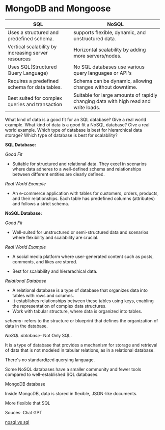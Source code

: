 # MongoDB and Mongoose

| SQL   | NoSQL|
| -------- | ------- |
| Uses a structured and predefined schema.  | supports flexible, dynamic, and unstructured data.   |
| Vertical scalability by increasing server resources |Horizontal scalability by adding more servers/nodes.      |
| Uses SQL(Structured Query Language)|  No SQL databases use various query languages or API's | Uses a structured and predefined schema.    | |  
Requires a predefined schema for data tables. | Schema can be dynamic, allowing changes without downtime.  | |  
Best suited for complex queries and transaction | Suitable for large amounts of rapidly changing data with high read and write loads.

What kind of data is a good fit for an SQL database?
Give a real world example.
What kind of data is a good fit a NoSQL database?
Give a real world example.
Which type of database is best for hierarchical data storage?
Which type of database is best for scalability?

**SQL Database:**

*Good Fit*

- Suitable for structured and relational data. They excel in scenarios where data adheres to a well-defined schema and relationships between different entities are clearly defined.

*Real World Example*
  
- An e-commerce application with tables for customers, orders, products, and their relationships. Each table has predefined columns (attributes) and follows a strict schema.

**NoSQL Database:**

*Good Fit*

- Well-suited for unstructured or semi-structured data and scenarios where flexibility and scalability are crucial.

*Real World Example*

- A social media platform where user-generated content such as posts, comments, and likes are stored.

- Best for scalability and hierarachical data.

*Relational Database* 

- A relational database is a type of database that organizes data into tables with rows and columns.
- It establishes relationships between these tables using keys, enabling the representation of complex data structures.
- Work with tabular structure, where data is organized into tables.

*schema*- refers to the structure or blueprint that defines the organization of data in the database.

*NoSQL database*- Not Only SQL.

It is a type of database that provides a mechanism for storage and retrieval of data that is not modeled in tabular relations, as in a relational database.

There's no standardized querying language.

Some NoSQL databases have a smaller community and fewer tools compared to well-established SQL databases.

MongoDB database

Inside MongoDB, data is stored in flexible, JSON-like documents.

More flexible that SQL

Souces: Chat GPT 

[nosql vs sql](https://www.thegeekstuff.com/2014/01/sql-vs-nosql-db/?utm_source=tuicool)